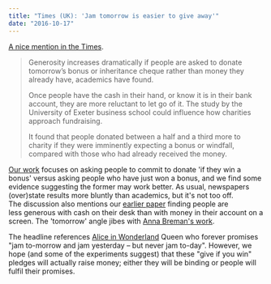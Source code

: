 ```yaml
---
title: "Times (UK): 'Jam tomorrow is easier to give away'"
date: "2016-10-17"
---
```


[A nice mention in the Times](http://www.thetimes.co.uk/article/jam-tomorrow-is-easier-to-give-away-vxpz2blm8).

> Generosity increases dramatically if people are asked to donate tomorrow’s bonus or inheritance cheque rather than money they already have, academics have found.
> 
> Once people have the cash in their hand, or know it is in their bank account, they are more reluctant to let go of it. The study by the University of Exeter business school could influence how charities approach fundraising.
> 
> It found that people donated between a half and a third more to charity if they were imminently expecting a bonus or windfall, compared with those who had already received the money.

[Our work](https://dl.dropboxusercontent.com/u/91553/Giving_and_Probability.pdf) focuses on asking people to commit to donate 'if they win a bonus' versus asking people who have just won a bonus, and we find some evidence suggesting the former may work better. As usual, newspapers (over)state results more bluntly than academics, but it's not too off. The discussion also mentions our [earlier paper](http://link.springer.com/article/10.1007/s10683-011-9298-0) finding people are less generous with cash on their desk than with money in their account on a screen. The 'tomorrow' angle jibes with [Anna Breman's work](https://ideas.repec.org/a/eee/pubeco/v95y2011i11p1349-1357.html).

The headline references [Alice in Wonderland](https://en.wikipedia.org/wiki/Jam_tomorrow) Queen who forever promises "jam to-morrow and jam yesterday – but never jam to-day". However, we hope (and some of the experiments suggest) that these "give if you win" pledges will actually raise money; either they will be binding or people will fulfil their promises.
